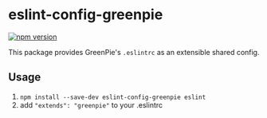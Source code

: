 # eslint-config-greenpie

[![npm version](https://badge.fury.io/js/eslint-config-greenpie.svg)](http://badge.fury.io/js/eslint-config-greenpie)

This package provides GreenPie's `.eslintrc` as an extensible shared config.

## Usage

1. `npm install --save-dev eslint-config-greenpie eslint`
2. add `"extends": "greenpie"` to your .eslintrc
